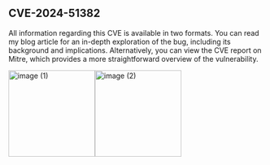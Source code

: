 ## CVE-2024-51382

All information regarding this CVE is available in two formats. You can read my blog article for an in-depth exploration of the bug, including its background and implications. Alternatively, you can view the CVE report on Mitre, which provides a more straightforward overview of the vulnerability.

<a href="https://www.cve.org/"><img src="https://github.com/user-attachments/assets/cbd6fd07-fb77-4e7a-a929-dbfe94a1f763" alt="image (1)" width="170"/></a><a href="https://medium.com/@hacking-notes/cve-2024-51382-jatos-v3-9-3-csrf-admin-password-reset-1adeff0386ed"><img src="https://github.com/user-attachments/assets/1d4bd5c0-8419-4b7c-aa7c-560b8ec2004b" alt="image (2)" width="170"/></a>

